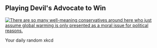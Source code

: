 ## Playing Devil's Advocate to Win
[![There are so many well-meaning conservatives around here who just assume global warming is only presented as a moral issue for political reasons.](https://imgs.xkcd.com/comics/global_warming.png)](https://xkcd.com/164/ "There are so many well-meaning conservatives around here who just assume global warming is only presented as a moral issue for political reasons.")

Your daily random xkcd
